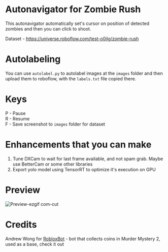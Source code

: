 # Autonavigator for Zombie Rush

This autonavigator automatically set's cursor on position of detected zombies and then you can click to shoot.

Dataset - https://universe.roboflow.com/test-o0ilg/zombie-rush

# Autolabeling
You can use `autolabel.py` to autolabel images at the `images` folder and then upload them to roboflow, with the `labels.txt` file copied there.

# Keys
P - Pause\
R - Resume\
F - Save screenshot to `images` folder for dataset

# Enhancements that you can make
1) Tune DXCam to wait for last frame available, and not spam grab. Maybe use BetterCam or some other libraries
2) Export yolo model using TensorRT to optimize it's execution on GPU

# Preview
![Preview-ezgif com-cut](https://github.com/user-attachments/assets/5745341b-e7fb-448e-ba9f-a289b229d475)

# Credits
Andrew Wong for [RobloxBot](https://github.com/andrewssdd/RobloxBot) - bot that collects coins in Murder Mystery 2, used as a base, check it out
